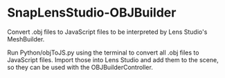 # SnapLensStudio-OBJBuilder
Convert .obj files to JavaScript files to be interpreted by Lens Studio's MeshBuilder.


Run Python/objToJS.py using the terminal to convert all .obj files to JavaScript files.
Import those into Lens Studio and add them to the scene, so they can be used with the OBJBuilderController.
